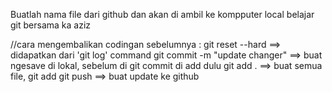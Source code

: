 Buatlah nama file dari github dan akan di ambil ke kompputer local 
belajar git bersama ka aziz

//cara mengembalikan codingan sebelumnya : git reset --hard <commit hash> ==> didapatkan dari 'git log' command
git commit -m "update changer" ==> buat ngesave di lokal, sebelum di git commit di add dulu
git add . ==> buat semua file, git add <copy path nya>
git push ==> buat update ke github